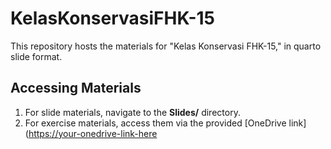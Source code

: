 # KelasKonservasiFHK-15

This repository hosts the materials for "Kelas Konservasi FHK-15," in quarto slide format.

## Accessing Materials
1. For slide materials, navigate to the **Slides/** directory.
2. For exercise materials, access them via the provided [OneDrive link]([https://your-onedrive-link-here](https://ffionline-my.sharepoint.com/:f:/g/personal/ravriandy_fauna-flora_org/EkGAnjx4M5tLloO6W1oLCP8BCU7yj90jV_YQ7GgmPx5muw?e=lTgyU5)
